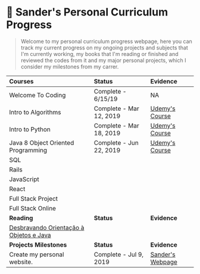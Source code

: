 # :star2: Sander's Personal Curriculum Progress

> Welcome to my personal curriculum progress webpage, here you can track my current progress on my ongoing projects and subjects that I'm currently working, my books that I'm reading or finished and reviewed the codes from it and my major personal projects, which I consider my milestones from my carrer.

| **Courses**                                                                                        | **Status**             | **Evidence**                                                                     |
| :--------------------------------------------------------------------------------------------- | :----------------- | :--------------------------------------------------------------------------- |
| Welcome To Coding                                                                              | Complete - 6/15/19 | NA                                                                           |
| Intro to Algorithms                                                                       | Complete - Mar 12, 2019 | [Udemy's Course](https://github.com/sanderdsz/algoritmos-java-basicos) |
| Intro to Python                                                                           | Complete - Mar 18, 2019  | [Udemy's Course](https://www.udemy.com/certificate/UC-SCZIIOUZ/) |
| Java 8 Object Oriented Programming                                                        | Complete - Jun 22, 2019  | [Udemy's Course](https://github.com/sanderdsz/yard-version-1.0) |
| SQL                                                                                            |                    |                  |
| Rails                                                                                          |                    |                  |
| JavaScript                                                                                     |                    |                  |
| React                                                                                          |                    |                  |
| Full Stack Project                                                                             |                    |                  |
| Full Stack Online                                                                              |                    |                  |
| **Reading**                                                                                    | **Status**         | **Evidence**     |
| [Desbravando Orientação à Objetos e Java](https://www.casadocodigo.com.br/products/livro-orientacao-objetos-java) | |    
| **Projects Milestones**                                                                        | **Status**         | **Evidence**     |
| Create my personal website.                                                                    | Complete - Jul 9, 2019 | [Sander's Webpage](https://www.sanderdsz.github.io) |     
